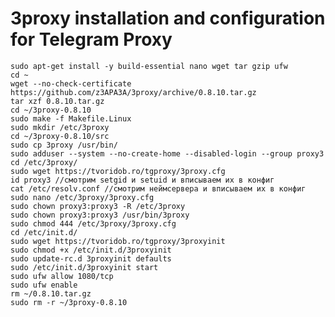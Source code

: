 3proxy installation and configuration for Telegram Proxy
===

	sudo apt-get install -y build-essential nano wget tar gzip ufw
	cd ~
	wget --no-check-certificate https://github.com/z3APA3A/3proxy/archive/0.8.10.tar.gz
	tar xzf 0.8.10.tar.gz
	cd ~/3proxy-0.8.10
	sudo make -f Makefile.Linux
	sudo mkdir /etc/3proxy
	cd ~/3proxy-0.8.10/src
	sudo cp 3proxy /usr/bin/
	sudo adduser --system --no-create-home --disabled-login --group proxy3
	cd /etc/3proxy/
	sudo wget https://tvoridob.ro/tgproxy/3proxy.cfg
	id proxy3 //смотрим setgid и setuid и вписываем их в конфиг
	cat /etc/resolv.conf //смотрим неймсервера и вписываем их в конфиг
	sudo nano /etc/3proxy/3proxy.cfg
	sudo chown proxy3:proxy3 -R /etc/3proxy
	sudo chown proxy3:proxy3 /usr/bin/3proxy
	sudo chmod 444 /etc/3proxy/3proxy.cfg
	cd /etc/init.d/ 
	sudo wget https://tvoridob.ro/tgproxy/3proxyinit
	sudo chmod +x /etc/init.d/3proxyinit
	sudo update-rc.d 3proxyinit defaults
	sudo /etc/init.d/3proxyinit start
	sudo ufw allow 1080/tcp
	sudo ufw enable
	rm ~/0.8.10.tar.gz
	sudo rm -r ~/3proxy-0.8.10
	
